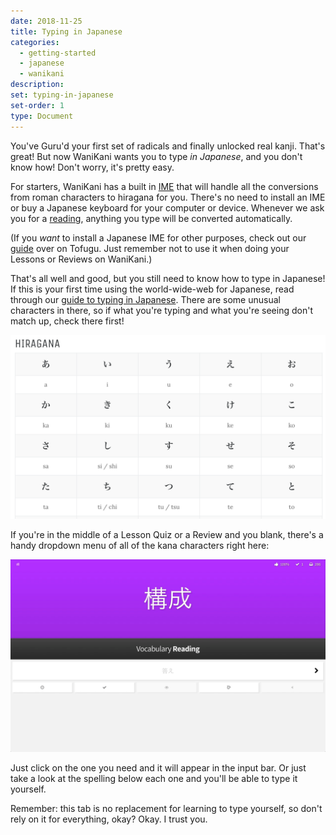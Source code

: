 ```yaml
---
date: 2018-11-25
title: Typing in Japanese
categories:
  - getting-started
  - japanese
  - wanikani
description:
set: typing-in-japanese
set-order: 1
type: Document
---
```


You've Guru'd your first set of radicals and finally unlocked real kanji. That's great! But now WaniKani wants you to type _in Japanese_, and you don't know how! Don't worry, it's pretty easy.

For starters, WaniKani has a built in [IME](https://en.wikipedia.org/wiki/Input_method) that will handle all the conversions from roman characters to hiragana for you. There's no need to install an IME or buy a Japanese keyboard for your computer or device. Whenever we ask you for a [reading](#), anything you type will be converted automatically.

(If you _want_ to install a Japanese IME for other purposes, check out our [guide](http://www.tofugu.com/japanese/how-to-install-japanese-keyboard/) over on Tofugu. Just remember not to use it when doing your Lessons or Reviews on WaniKani.)

That's all well and good, but you still need to know how to type in Japanese! If this is your first time using the world-wide-web for Japanese, read through our [guide to typing in Japanese](http://www.tofugu.com/japanese/how-to-type-in-japanese/). There are some unusual characters in there, so if what you're typing and what you're seeing don't match up, check there first!

![How to type in Japanese](/images/typing-in-japanese.png)

If you're in the middle of a Lesson Quiz or a Review and you blank, there's a handy dropdown menu of all of the kana characters right here:

![Kana shortcut keyboard](/images/kana-shortcut.gif)

Just click on the one you need and it will appear in the input bar. Or just take a look at the spelling below each one and you'll be able to type it yourself.

Remember: this tab is no replacement for learning to type yourself, so don't rely on it for everything, okay? Okay. I trust you.
